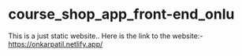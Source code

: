 # course_shop_app_front-end_onlu
This is a just static website..
Here is the link to the website:-  https://onkarpatil.netlify.app/
